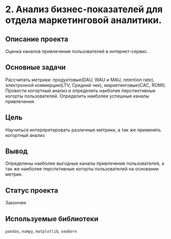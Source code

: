 # 2. Анализ бизнес-показателей для отдела маркетинговой аналитики.

## Описание проекта
Оценка каналов привлечения пользователей в интернет-сервис.

## Основные задачи
Рассчитать метрики: продуктовые(DAU, WAU и MAU, retention rate), электронной коммерции(LTV, Средний чек), маркетинговые(CAC, ROMI).
Провести когортный анализ и определить наиболее перспективные когорты пользователей.
Определить наиболее успешные каналы привлечения.
## Цель

Научиться интерпретировать различные метрики, а так же применять когортный анализ
## Вывод

Определены наиболее выгодные каналы привлечения пользователей, а так же наиболее перспктивные когорты пользователей на основании метрик.

## Статус проекта

Закончен

## Используемые библиотеки

<code>pandas</code>, <code>numpy</code>, <code>matplotlib</code>, <code>seaborn</code>
